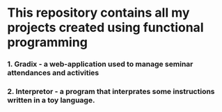 # This repository contains all my projects created using functional programming

### 1. Gradix -  a web-application used to manage seminar attendances and activities
### 2. Interpretor - a program that interprates some instructions written in a toy language.  
